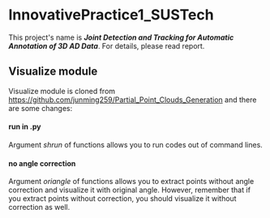 # InnovativePractice1_SUSTech

This project's name is ***Joint Detection and Tracking for Automatic Annotation of 3D AD Data***. For details, please read report.
## Visualize module
Visualize module is cloned from https://github.com/junming259/Partial_Point_Clouds_Generation and there are some changes:
#### run in .py
Argument *shrun* of functions allows you to run codes out of command lines.
#### no angle correction
Argument *oriangle* of functions allows you to extract points without angle correction and visualize it with original angle.
However, remember that if you extract points without correction, you should visualize it without correction as well.

